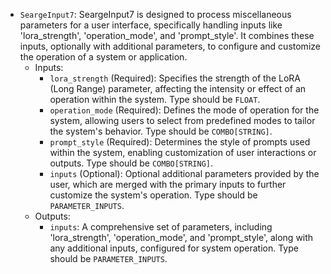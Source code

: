 - `SeargeInput7`: SeargeInput7 is designed to process miscellaneous parameters for a user interface, specifically handling inputs like 'lora_strength', 'operation_mode', and 'prompt_style'. It combines these inputs, optionally with additional parameters, to configure and customize the operation of a system or application.
    - Inputs:
        - `lora_strength` (Required): Specifies the strength of the LoRA (Long Range) parameter, affecting the intensity or effect of an operation within the system. Type should be `FLOAT`.
        - `operation_mode` (Required): Defines the mode of operation for the system, allowing users to select from predefined modes to tailor the system's behavior. Type should be `COMBO[STRING]`.
        - `prompt_style` (Required): Determines the style of prompts used within the system, enabling customization of user interactions or outputs. Type should be `COMBO[STRING]`.
        - `inputs` (Optional): Optional additional parameters provided by the user, which are merged with the primary inputs to further customize the system's operation. Type should be `PARAMETER_INPUTS`.
    - Outputs:
        - `inputs`: A comprehensive set of parameters, including 'lora_strength', 'operation_mode', and 'prompt_style', along with any additional inputs, configured for system operation. Type should be `PARAMETER_INPUTS`.
